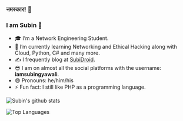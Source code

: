 ### नमस्कार! 🙏
### I am Subin 🧑

- 🎓 I’m a Network Engineering Student.
- 🌱 I’m currently learning Networking and Ethical Hacking along with Cloud, Python, C# and many more.
- ✍ I frequently blog at [SubiDroid](https://subidroid.com/).
- 😎 I am on almost all the social platforms with the username: **iamsubingyawali**.
- 😄 Pronouns: he/him/his
- ⚡ Fun fact: I still like PHP as a programming language.

![Subin's github stats](https://github-readme-stats.vercel.app/api?username=iamsubingyawali&show_icons=true&count_private=true&theme=tokyonight)

![Top Languages](https://github-readme-stats.vercel.app/api/top-langs/?username=iamsubingyawali&layout=compact&theme=dracula)

